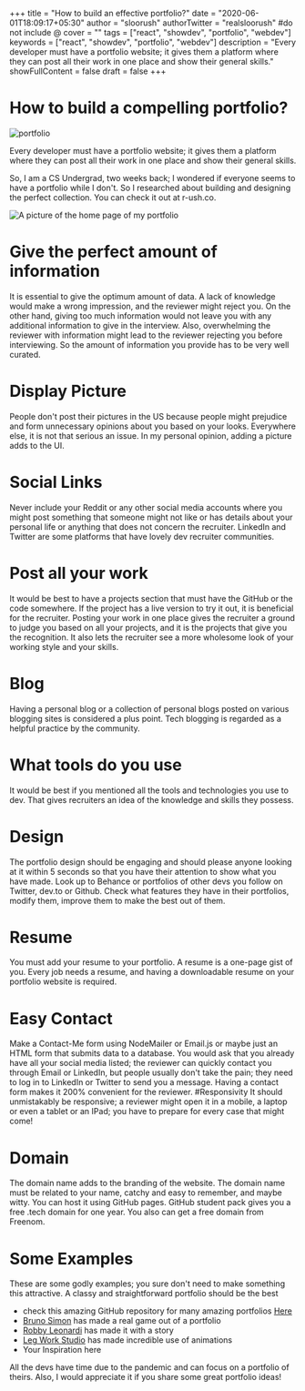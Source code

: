 +++
title = "How to build an effective portfolio?"
date = "2020-06-01T18:09:17+05:30"
author = "sloorush"
authorTwitter = "realsloorush" #do not include @
cover = ""
tags = ["react", "showdev", "portfolio", "webdev"]
keywords = ["react", "showdev", "portfolio", "webdev"]
description = "Every developer must have a portfolio website; it gives them a platform where they can post all their work in one place and show their general skills."
showFullContent = false
draft = false
+++

# How to build a compelling portfolio?

![portfolio](https://miro.medium.com/max/1400/1*yu949tR119Yz74imrI1z9w.jpeg)

Every developer must have a portfolio website; it gives them a platform where they can post all their work in one place and show their general skills.

So, I am a CS Undergrad, two weeks back; I wondered if everyone seems to have a portfolio while I don't. So I researched about building and designing the perfect collection. You can check it out at r-ush.co.

![A picture of the home page of my portfolio](https://miro.medium.com/max/2000/1*yuBkvpL3O7OBHm6VcMg5JQ.png)

# Give the perfect amount of information

It is essential to give the optimum amount of data. A lack of knowledge would make a wrong impression, and the reviewer might reject you. On the other hand, giving too much information would not leave you with any additional information to give in the interview. Also, overwhelming the reviewer with information might lead to the reviewer rejecting you before interviewing. So the amount of information you provide has to be very well curated.

# Display Picture

People don't post their pictures in the US because people might prejudice and form unnecessary opinions about you based on your looks. Everywhere else, it is not that serious an issue. In my personal opinion, adding a picture adds to the UI.

# Social Links

Never include your Reddit or any other social media accounts where you might post something that someone might not like or has details about your personal life or anything that does not concern the recruiter. LinkedIn and Twitter are some platforms that have lovely dev recruiter communities.

# Post all your work

It would be best to have a projects section that must have the GitHub or the code somewhere. If the project has a live version to try it out, it is beneficial for the recruiter.
Posting your work in one place gives the recruiter a ground to judge you based on all your projects, and it is the projects that give you the recognition. It also lets the recruiter see a more wholesome look of your working style and your skills.

# Blog

Having a personal blog or a collection of personal blogs posted on various blogging sites is considered a plus point. Tech blogging is regarded as a helpful practice by the community.

# What tools do you use

It would be best if you mentioned all the tools and technologies you use to dev. That gives recruiters an idea of the knowledge and skills they possess.

# Design

The portfolio design should be engaging and should please anyone looking at it within 5 seconds so that you have their attention to show what you have made. Look up to Behance or portfolios of other devs you follow on Twitter, dev.to or Github. Check what features they have in their portfolios, modify them, improve them to make the best out of them.

# Resume

You must add your resume to your portfolio. A resume is a one-page gist of you. Every job needs a resume, and having a downloadable resume on your portfolio website is required.

# Easy Contact

Make a Contact-Me form using NodeMailer or Email.js or maybe just an HTML form that submits data to a database. You would ask that you already have all your social media listed; the reviewer can quickly contact you through Email or LinkedIn, but people usually don't take the pain; they need to log in to LinkedIn or Twitter to send you a message.
Having a contact form makes it 200% convenient for the reviewer.
#Responsivity
It should unmistakably be responsive; a reviewer might open it in a mobile, a laptop or even a tablet or an IPad; you have to prepare for every case that might come!

# Domain

The domain name adds to the branding of the website. The domain name must be related to your name, catchy and easy to remember, and maybe witty. You can host it using GitHub pages. GitHub student pack gives you a free .tech domain for one year. You also can get a free domain from Freenom.

# Some Examples

These are some godly examples; you sure don't need to make something this attractive. A classy and straightforward portfolio should be the best

- check this amazing GitHub repository for many amazing portfolios [Here](https://github.com/iRaul/creative-portfolios)
- [Bruno Simon](https://bruno-simon.com/) has made a real game out of a portfolio
- [Robby Leonardi](http://www.rleonardi.com/) has made it with a story
- [Leg Work Studio](https://www.legworkstudio.com/) has made incredible use of animations
- Your Inspiration here

All the devs have time due to the pandemic and can focus on a portfolio of theirs. Also, I would appreciate it if you share some great portfolio ideas!
